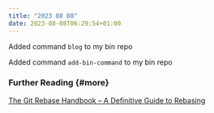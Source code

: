 ```yaml
---
title: "2023 08 08"
date: 2023-08-08T06:29:54+01:00
---
```

Added command `blog` to my bin repo

Added command `add-bin-command` to my bin repo


### Further Reading {#more}
[The Git Rebase Handbook – A Definitive Guide to Rebasing](https://www.freecodecamp.org/news/git-rebase-handbook)
